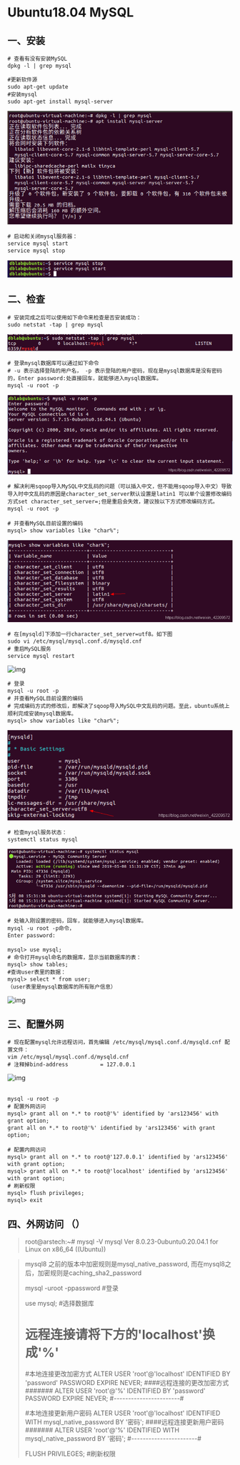 # Ubuntu18.04 MySQL



## 一、安装

```shell
# 查看有没有安装MySQL
dpkg -l | grep mysql
```

```shell
#更新软件源
sudo apt-get update 
#安装mysql
sudo apt-get install mysql-server  
```

![img](安装.png)

```shell
# 启动和关闭mysql服务器：
service mysql start
service mysql stop
```

![img](启动关闭.png)



## 二、检查



```shell
# 安装完成之后可以使用如下命令来检查是否安装成功：
sudo netstat -tap | grep mysql
```

![img](状态检查.png)



```shell
# 登录mysql数据库可以通过如下命令
# -u 表示选择登陆的用户名， -p 表示登陆的用户密码，现在是mysql数据库是没有密码的，Enter password:处直接回车，就能够进入mysql数据库。
mysql -u root -p
```

![img](命令行模式.png)



```shell
# 解决利用sqoop导入MySQL中文乱码的问题（可以插入中文，但不能用sqoop导入中文）导致导入时中文乱码的原因是character_set_server默认设置是latin1 可以单个设置修改编码方式set character_set_server=;但是重启会失效，建议按以下方式修改编码方式。
mysql -u root -p

# 并查看MySQL目前设置的编码
mysql> show variables like "char%";
```



![img](乱码.png)

```shell
# 在[mysqld]下添加一行character_set_server=utf8。如下图
sudo vi /etc/mysql/mysql.conf.d/mysqld.cnf
# 重启MySQL服务
service mysql restart
```

![img](/Users/sky/Github/node/node_doc/mysql/不乱码.png)

```shell
# 登录
mysql -u root -p
# 并查看MySQL目前设置的编码
# 完成编码方式的修改后，即解决了sqoop导入MySQL中文乱码的问题。至此，ubuntu系统上顺利完成安装mysql数据库。
mysql> show variables like "char%";
```

![img](不乱码正确.png)

```
# 检查mysql服务状态：
systemctl status mysql
```

![img](健康状态.png)

```shell
# 处输入刚设置的密码，回车，就能够进入mysql数据库。
mysql -u root -p命令，
Enter password:

mysql> use mysql; 
# 命令打开mysql命名的数据库，显示当前数据库的表：
mysql> show tables; 
#查询user表里的数据：
mysql> select * from user;
（user表里是mysql数据库的所有账户信息）
```



![img](/Users/sky/Github/node/node_doc/mysql/表.png)



## 三、配置外网



```shell
# 现在配置mysql允许远程访问，首先编辑 /etc/mysql/mysql.conf.d/mysqld.cnf 配置文件：
vim /etc/mysql/mysql.conf.d/mysqld.cnf
# 注释掉bind-address          = 127.0.0.1
```



![img](/Users/sky/Github/node/node_doc/mysql/设置网络.png)



```shell

mysql -u root -p
# 配置外网访问
mysql> grant all on *.* to root@'%' identified by 'ars123456' with grant option;
grant all on *.* to root@'%' identified by 'ars123456' with grant option;

# 配置内网访问
mysql> grant all on *.* to root@'127.0.0.1' identified by 'ars123456' with grant option;
mysql> grant all on *.* to root@'localhost' identified by 'ars123456' with grant option;
# 刷新权限
mysql> flush privileges;    
mysql> exit
```





## 四、外网访问 （）

> root@arstech:~# mysql -V
> mysql  Ver 8.0.23-0ubuntu0.20.04.1 for Linux on x86_64 ((Ubuntu))



>mysql8 之前的版本中加密规则是mysql_native_password,
>而在mysql8之后，加密规则是caching_sha2_password 
>
>mysql -uroot -ppassword #登录
>
>use mysql; #选择数据库
>
># 远程连接请将下方的'localhost'换成'%'
>#本地连接更改加密方式
>ALTER USER 'root'@'localhost' IDENTIFIED BY 'password' PASSWORD EXPIRE NEVER; 
>####远程连接的更改加密方式#######
>ALTER USER 'root'@'%' IDENTIFIED BY 'password' PASSWORD EXPIRE NEVER;
>#-----------------------#
>
>#本地连接更新用户密码
>ALTER USER 'root'@'localhost' IDENTIFIED WITH mysql_native_password BY '密码'; 
>####远程连接更新用户密码#######
>ALTER USER 'root'@'%' IDENTIFIED WITH mysql_native_password BY '密码'; 
>#-----------------------#
>
>FLUSH PRIVILEGES; #刷新权限